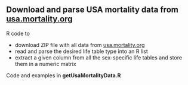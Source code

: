 ## Download and parse USA mortality data from [usa.mortality.org](usa.mortality.org)

R code to
* download ZIP file with all data from [usa.mortality.org](usa.mortality.org)
* read and parse the desired life table type into an R list
* extract a given column from all the sex-specific life tables and store them in a numeric matrix

Code and examples in **getUsaMortalityData.R**
